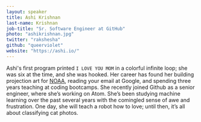 ```yaml
---
layout: speaker
title: Ashi Krishnan
last-name: Krishnan
job-title: "Sr. Software Engineer at GitHub"
photo: "ashikrishnan.jpg"
twitter: "rakshesha"
github: "queerviolet"
website: "https://ashi.io/"
---
```


Ashi's first program printed `I LOVE YOU MOM` in a colorful infinite loop; she was six at the time, and she was hooked. Her career has found her building projection art for [NOAA](http://noaa.gov), reading your email at Google, and spending three years teaching at coding bootcamps. She recently joined Github as a senior engineer, where she’s working on Atom. She’s been studying machine learning over the past several years with the comingled sense of awe and frustration. One day, she will teach a robot how to love; until then, it’s all about classifying cat photos.